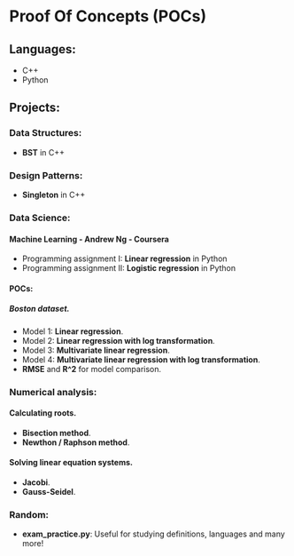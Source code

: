 # Proof Of Concepts (POCs)

## Languages:
- C++
- Python

## Projects:

### Data Structures:
- **BST** in C++

### Design Patterns:
- **Singleton** in C++

### Data Science:

#### Machine Learning - Andrew Ng - Coursera
- Programming assignment I: **Linear regression** in Python
- Programming assignment II: **Logistic regression** in Python

#### POCs:

##### Boston dataset.
- Model 1: **Linear regression**.
- Model 2: **Linear regression with log transformation**.
- Model 3: **Multivariate linear regression**.
- Model 4: **Multivariate linear regression with log transformation**.
- **RMSE** and **R^2** for model comparison.

### Numerical analysis:

#### Calculating roots.
- **Bisection method**.
- **Newthon / Raphson method**.

#### Solving linear equation systems.
- **Jacobi**.
- **Gauss-Seidel**.

### Random:
- **exam_practice.py**: Useful for studying definitions, languages and many more!